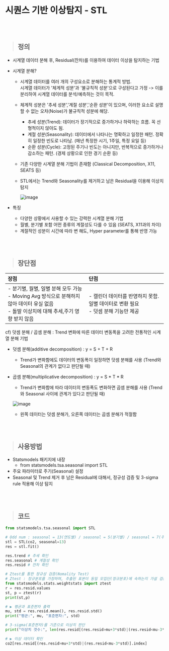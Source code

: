 # 시퀀스 기반 이상탐지 - STL

</br>
</br>

> ## 정의
- 시계열 데이터 분해 후, Residual(잔차)를 이용하여 데이터 이상을 탐지하는 기법
- 시계열 분해?
  * 시계열 데이터를 여러 개의 구성요소로 분해하는 통계적 방법.   
    시계열 데이터가 '체계적 성분'과 '불규칙적 성분'으로 구성된다고 가정 -> 이를 분리하여 시계열 데이터를 분석/예측하는 것이 목적.   
  * 체계적 성분은 '추세 성분','계절 성분','순환 성분'이 있으며, 이러한 요소로 설명할 수 없는 오차(Noise)가 불규칙적 성분에 해당.
    * 추세 성분(Trend): 데이터가 장기적으로 증가하거나 하락하는 흐름. 꼭 선형적이지 않아도 됨.   
    * 계절 성분(Seasonality): 데이터에서 나타나는 명확하고 일정한 패턴. 정확히 일정한 빈도로 나타남. (매년 특정한 시기, 1주일, 특정 요일 등)    
    * 순환 성분(Cycle): 고정된 주기나 빈도는 아니지만, 반복적으로 증가하거나 감소하는 패턴. (경제 상황으로 인한 경기 순환 등)
  * 기존 다양한 시계열 분해 기법이 존재함 (Classical Decomposition, X11, SEATS 등)

  * STL에서는 Trend와 Seasonality를 제거하고 남은 Residual을 이용해 이상치 탐지
  
    ![image](https://user-images.githubusercontent.com/55543156/221077277-5cd029a6-e8ed-453d-80cd-330e896770aa.png)

- 특징
  * 다양한 상황에서 사용할 수 있는 강력한 시계열 분해 기법
  * 월별, 분기별 포함 어떤 종류의 계절성도 다를 수 있음 (SEATS, X11과의 차이)
  * 계절적인 성분이 시간에 따라 변 해도, Hyper parameter를 통해 반영 가능


</br>
</br>

> ## 장단점

|장점|단점|
|:---|:---|
|- 분기별, 월별, 일별 분해 모두 가능 </br> - Moving Avg 방식으로 분해하지 않아 데이터 유실 없음 </br> - 돌발 이상치에 대해 추세,주기 영향 받지 않음 |- 캘린더 데이터를 반영하지 못함. 일별 데이터로 변환 필요 </br> - 덧셈 분해 기능만 제공 |

  cf) 덧셈 분해 / 곱셈 분해 : Trend 변화에 따른 데이터 변동폭을 고려한 전통적인 시계열 분해 기법

  * 덧셈 분해(additive decomposition) : y = S + T + R 
    * Trend가 변화함에도 데이터의 변동폭이 일정하면 덧셈 분해를 사용
      (Trend와 Seasonal의 관계가 없다고 판단될 때)

  * 곱셈 분해(multiplicative decomposition) : y = S * T * R
    * Trend가 변화함에 따라 데이터의 변동폭도 변화하면 곱셈 분해를 사용
      (Trend와 Seasonal 사이에 관계가 있다고 판단될 때)
    
    ![image](https://user-images.githubusercontent.com/55543156/221903590-cf1840b6-1bf2-4c39-b875-103e476e2bdb.png)
   
    * 왼쪽 데이터는 덧셈 분해가, 오른쪽 데이터는 곱셈 분해가 적절함  


</br>
</br>

> ## 사용방법
- Statsmodels 패키지에 내장
  - from statsmodels.tsa.seasonal import STL
- 주요 파라미터로 주기(Seasonal) 설정
- Seasonal 및 Trend 제거 후 남은 Residual에 대해서, 정규성 검증 및 3-sigma rule 적용해 이상 탐지

</br>
</br>

> ## 코드

```python
from statsmodels.tsa.seasonal import STL

# Odd num : seasonal = 13(연도별) / seasonal = 5(분기별) / seasonal = 7(주별) <<홀수로 넣어야 함
stl = STL(co2, seasonal=13)
res = stl.fit()

res.trend # 추세 확인
res.seasonal # 계절성 확인
res.resid # 잔차 확인

# Ztest를 통한 정규성 검증(Nomality Test)
# Ztest : 정규분포를 가정하며, 추출된 표본이 동일 모집단(정규분포)에 속하는지 가설 검증하기 위해 사용 (※ p-value가 0.05 이상이면 정규성을 따름)
from statsmodels.stats.weightstats import ztest
r = res.resid.values
st, p = ztest(r)
print(st,p)  

# ▶ 평균과 표준편차 출력
mu, std = res.resid.mean(), res.resid.std()
print("평균:", mu, "표준편차:", std)

# 3-sigma(표준편차)를 기준으로 이상치 판단
print("이상치 갯수:", len(res.resid[(res.resid>mu+3*std)|(res.resid<mu-3*std)]))

# ▶ 이상 데이터 확인
co2[res.resid[(res.resid>mu+3*std)|(res.resid<mu-3*std)].index]
```
